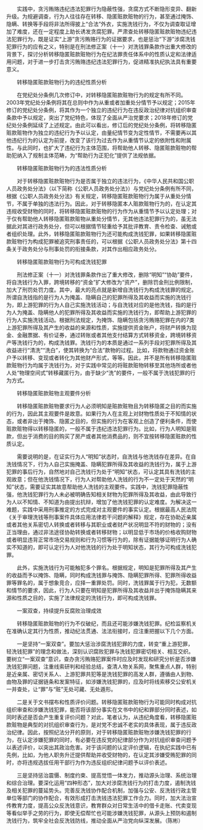 　　实践中，贪污贿赂违纪违法犯罪行为隐蔽性强，贪腐方式不断隐形变异、翻新升级。为规避调查，行为人往往存在转移、隐匿赃款赃物的行为，甚至通过掩饰、隐瞒、转换等手段将非法所得披上“合法”外衣，实施洗钱行为，不仅为调查取证增加了难度，还在一定程度上助长诱发贪腐犯罪。严肃查处转移隐匿赃款赃物违纪违法犯罪行为，既是证实“上游”贪污贿赂行为的证据要求，也是惩治“下游”涉腐洗钱犯罪行为的应有之义，特别是在刑法修正案（十一）对洗钱罪条款作出重大修改的背景下，探讨分析转移隐匿赃款赃物行为在纪法罪责任体系中的性质认定和法律适用问题，对于进一步打击贪污贿赂违纪违法犯罪行为，促进精准执纪执法具有重要意义。

　　转移隐匿赃款赃物行为的违纪性质分析

　　在党纪处分条例几次修订中，对转移隐匿赃款赃物行为的规定有所不同。2003年党纪处分条例将其在总则中作为从重或者加重处分情节予以规定；2015年修订的党纪处分条例，将其作为一个独立的违纪行为在违反政治纪律对抗组织审查条款中予以规定，突出了党纪特色，体现了全面从严治党要求；2018年修订的党纪处分条例延续了上述规定。由此可以看出，修订后的党纪处分条例，将转移隐匿赃款赃物作为独立的违纪行为予以认定，由量纪情节变为定性情节，不需要再以其他违纪行为的认定为前提，改变了该行为过去作为从重情节认定的依附性和附属性。与此同时，也扩大了违纪行为主体范围，将帮助他人转移、隐匿赃款赃物的帮助犯纳入了规制主体范畴，为“帮助行为正犯化”提供了法规依据。

　　转移隐匿赃款赃物行为的违法性质分析

　　对于转移隐匿赃款赃物行为是否属于独立的违法行为，《中华人民共和国公职人员政务处分法》（以下简称《公职人员政务处分法》）与党纪处分条例有所不同，根据《公职人员政务处分法》有关规定，转移隐匿赃款赃物行为属于从重处分情节，不属于单独的违法行为。因此，对于转移隐匿本人赃款赃物行为的，在认定其违规收受财物的同时，将转移隐匿赃款赃物的行为作为从重情节予以认定处理；对于仅有帮助他人转移隐匿赃款赃物从重处分情节，无其他违法犯罪行为的，虽无法据此对其进行政务处分，但可以根据情节轻重给予其批评教育、责令检查、诫勉或者组织处理。此外，转移隐匿赃款赃物行为还可能构成洗钱犯罪，如果转移隐匿赃款赃物行为构成犯罪被追究刑事责任的，可以根据《公职人员政务处分法》第十四条关于政务处分与刑事处罚的衔接条款，对其作出相应政务处分。

　　转移隐匿赃款赃物行为可构成洗钱犯罪

　　刑法修正案（十一）对洗钱罪条款作出了重大修改，删除“明知”“协助”要件，将自洗钱行为入罪，跨境转移的“资金”扩大修改为“资产”，删除罚金刑比例限制，加大了刑罚处罚力度。其中，最大的亮点就是新增自洗钱行为构成洗钱罪的规定。所谓自洗钱指的是行为人为掩盖、隐瞒自己的犯罪所得及其收益而实施的洗钱行为，即上游犯罪的行为人自己实施洗钱活动；与自洗钱对应的是他洗钱，指的是行为人为掩盖、隐瞒他人的犯罪所得及其收益而实施的洗钱行为，即帮助上游犯罪的行为人实施洗钱活动。根据刑法规定，为掩饰、隐瞒包括贪污贿赂犯罪在内的7类上游犯罪所得及其产生的收益的来源和性质，实施提供资金账户，将财产转换为现金、金融票据、有价证券，通过转账或者其他支付结算方式转移资金，跨境转移资产等洗钱行为的，构成洗钱罪。洗钱行为的本质是通过一系列手段对犯罪所得及其收益进行“清洗”“洗白”，使其转换为“合法”款物的过程。比如，将款物通过资金账户予以转移、变现或者转化为其他财产形式，等等。因此，并不是所有转移隐匿赃款赃物行为均属于洗钱行为，对于实践中常见的将赃款赃物转移至其他场所或者他人处“物理空间式”转移藏匿行为，由于缺少“洗”的要件，一般不属于洗钱犯罪的行为方式。

　　转移隐匿赃款赃物主观要件分析

　　转移隐匿赃款赃物要求行为人必须明知是赃款赃物且为转移隐匿之目的而实施的行为，因此其主观要件是故意。如果行为人在主观上对财物性质处于不知情的状态，或者非出于掩饰、隐匿之目的，但实施的行为在客观上创造了便利条件，而使赃款赃物得以转移隐匿的，一般不属于违纪违法犯罪行为。比如，行为人明知是赃款，但出于消费的目的购买了房产或者其他消费品的，则不宜按转移隐匿赃款的性质认定。

　　需要说明的是，在证实行为人“明知”状态时，自洗钱与他洗钱存在差异。在自洗钱情况下，行为人自己实施掩盖、隐瞒犯罪所得及其收益的洗钱行为，属于上游犯罪的事后行为，自然地对自己洗钱行为处于“明知”状态，可认定其具有洗钱的主观故意；但在他洗钱情况下，行为人对帮助他人洗钱的行为不一定处于天然的“明知”状态，需要证实其故意帮助他人洗钱的主观要件。实践中，洗钱犯罪隐蔽性强，他洗钱犯罪行为人未必被明确告知相关财物为犯罪所得及其收益，由此导致行为人以不知情、不知道为由提出抗辩，增加了他洗钱犯罪的认定难度。为解决这一难题，实践中采用刑事推定的方式完成对主观要件的事实认定。根据最高人民法院《关于审理洗钱等刑事案件具体应用法律若干问题的解释》规定，存在协助近亲属或者其他关系密切人转换或者转移与其职业或者财产状况明显不符的财物的；没有正当理由，通过非法途径协助转换或者转移财物；以明显低于市场的价格收购财物或者明显违背正常市场交易规则和行为习惯等行为的，除有证据能够证明行为人确实不知道的，即可认定行为人对他洗钱的行为处于明知状态，其行为可构成洗钱犯罪。

　　此外，实施洗钱行为可能触犯多个罪名。根据规定，明知是犯罪所得及其产生的收益而予以掩饰、隐瞒，同时构成洗钱罪与掩饰、隐瞒犯罪所得、犯罪所得收益罪等罪名的，属于想象竞合，应择一重罪处罚。同时，洗钱罪属于行为犯，无数额和情节的要求，因此，行为人只要在明知是犯罪所得及其收益并出于掩饰隐瞒其来源和性质之目的，实施了法律规定的洗钱行为，即可构成洗钱罪。

　　一案双查，持续提升反腐败治理成效

　　转移隐匿赃款赃物的行为不仅破纪，而且还可能涉嫌洗钱犯罪。纪检监察机关在准确认定其行为性质，推动纪法贯通、法法衔接时，应注重把握以下几个方面。

　　一是坚持“一案双查”。要加大惩治涉腐洗钱犯罪的力度，转变“重上游犯罪，轻洗钱犯罪”的理念和做法，深刻认识腐败犯罪与洗钱犯罪密切相关、相互交织。要树立“一案双查”意识，查办贪污贿赂犯罪案件时应及时发现和研究分析是否涉嫌洗钱犯罪问题，注重线索研判和经验总结，查清人物关系网，聚焦重点人群，特别是近亲属、密切关系人、上游犯罪共犯等是洗钱犯罪的高发人群，遵循由人到物、由物及罪的证据链条和发案特征，如涉嫌洗钱犯罪的，应及时将线索移交公安机关一并查处，让“罪”与“赃”无处可藏、无处遁形。

　　二是关于文书摆布和性质评价问题。转移隐匿赃款赃物行为可能同时构成对抗组织审查和涉嫌洗钱犯罪，能否将该部分事实在文书中的纪和罪部分同时表述，如同时表述是否会产生重复评价问题？对此，笔者认为，从违纪角度看，转移隐匿赃款赃物是典型的对抗组织审查行为，是对党不忠诚不老实的具体表现，属于违反政治纪律。因此，按照纪法分开的原则，对于转移隐匿赃款赃物涉嫌洗钱犯罪的行为，在认定涉嫌犯罪的同时，有必要在违反党的纪律部分作为对抗组织审查问题予以表述评价，以突出其政治危害。对于该问题的认定评价逻辑，在执纪实践中已有先例，比如，为他人职务升迁提供帮助并收受财物的，在认定其涉嫌受贿犯罪的同时，亦将违规选拔任用干部行为作为违反组织纪律问题予以评价表述。

　　三是坚持惩治震慑、制度约束、提高觉悟一体发力，推动源头治理、系统治理和综合治理。要深化运用“四种形态”，加大对涉腐洗钱行为的打击力度，遏制洗钱及相关犯罪的蔓延势头。完善反洗钱协作配合机制，加强与公安、反洗钱行政主管单位等部门的协作配合，有效形成打击洗钱违法犯罪工作合力。同时，加大法治宣传教育力度，提高公众反洗钱意识，教育群众对日常生活中的借卡走账、代卖变现等看似举手之劳的行为，即使无偿帮忙也可能涉嫌洗钱犯罪，从源头上预防和遏制洗钱行为，筑牢全社会反洗钱防线，推动全面从严治党向纵深发展。（陈彬）